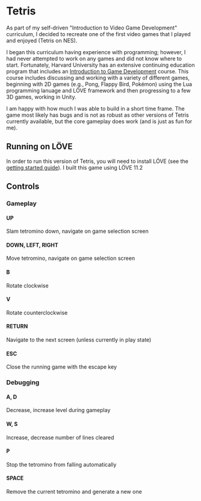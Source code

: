 # Tetris
As part of my self-driven "Introduction to Video Game Development" curriculum, 
I decided to recreate one of the first video games that I played and enjoyed (Tetris on NES).

I began this curriculum having experience with programming; however, I had never attempted to work on any games and did not know where to start.
Fortunately, Harvard University has an extensive continuing education program that includes an 
[Introduction to Game Development](https://online-learning.harvard.edu/course/cs50s-introduction-game-development?delta=0) course.
This course includes discussing and working with a variety of different games, beginning with 2D games (e.g., Pong, Flappy Bird, Pokémon) using the Lua programming lanuage and LÖVE framework
and then progressing to a few 3D games, working in Unity.

I am happy with how much I was able to build in a short time frame. The game most likely has bugs and is not as robust as other
versions of Tetris currently available, but the core gameplay does work (and is just as fun for me).

## Running on LÖVE
In order to run this version of Tetris, you will need to install LÖVE (see the [getting started guide](https://love2d.org/wiki/Getting_Started)).
I built this game using LÖVE 11.2

## Controls
### Gameplay
#### UP
Slam tetromino down, navigate on game selection screen
#### DOWN, LEFT, RIGHT
Move tetromino, navigate on game selection screen
#### B
Rotate clockwise
#### V
Rotate counterclockwise
#### RETURN
Navigate to the next screen (unless currently in play state)
#### ESC
Close the running game with the escape key
### Debugging
#### A, D
Decrease, increase level during gameplay
#### W, S
Increase, decrease number of lines cleared
#### P
Stop the tetromino from falling automatically
#### SPACE
Remove the current tetromino and generate a new one

